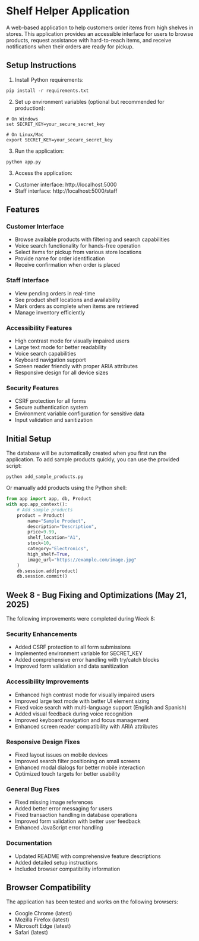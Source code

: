 # Shelf Helper Application

A web-based application to help customers order items from high shelves in stores. This application provides an accessible interface for users to browse products, request assistance with hard-to-reach items, and receive notifications when their orders are ready for pickup.

## Setup Instructions

1. Install Python requirements:
```
pip install -r requirements.txt
```

2. Set up environment variables (optional but recommended for production):
```
# On Windows
set SECRET_KEY=your_secure_secret_key

# On Linux/Mac
export SECRET_KEY=your_secure_secret_key
```

3. Run the application:
```
python app.py
```

3. Access the application:
- Customer interface: http://localhost:5000
- Staff interface: http://localhost:5000/staff

## Features

### Customer Interface
- Browse available products with filtering and search capabilities
- Voice search functionality for hands-free operation
- Select items for pickup from various store locations
- Provide name for order identification
- Receive confirmation when order is placed

### Staff Interface
- View pending orders in real-time
- See product shelf locations and availability
- Mark orders as complete when items are retrieved
- Manage inventory efficiently

### Accessibility Features
- High contrast mode for visually impaired users
- Large text mode for better readability
- Voice search capabilities
- Keyboard navigation support
- Screen reader friendly with proper ARIA attributes
- Responsive design for all device sizes

### Security Features
- CSRF protection for all forms
- Secure authentication system
- Environment variable configuration for sensitive data
- Input validation and sanitization

## Initial Setup

The database will be automatically created when you first run the application. To add sample products quickly, you can use the provided script:

```
python add_sample_products.py
```

Or manually add products using the Python shell:

```python
from app import app, db, Product
with app.app_context():
    # Add sample products
    product = Product(
        name="Sample Product",
        description="Description",
        price=9.99,
        shelf_location="A1",
        stock=10,
        category="Electronics",
        high_shelf=True,
        image_url="https://example.com/image.jpg"
    )
    db.session.add(product)
    db.session.commit()
```

## Week 8 - Bug Fixing and Optimizations (May 21, 2025)

The following improvements were completed during Week 8:

### Security Enhancements
- Added CSRF protection to all form submissions
- Implemented environment variable for SECRET_KEY
- Added comprehensive error handling with try/catch blocks
- Improved form validation and data sanitization

### Accessibility Improvements
- Enhanced high contrast mode for visually impaired users
- Improved large text mode with better UI element sizing
- Fixed voice search with multi-language support (English and Spanish)
- Added visual feedback during voice recognition
- Improved keyboard navigation and focus management
- Enhanced screen reader compatibility with ARIA attributes

### Responsive Design Fixes
- Fixed layout issues on mobile devices
- Improved search filter positioning on small screens
- Enhanced modal dialogs for better mobile interaction
- Optimized touch targets for better usability

### General Bug Fixes
- Fixed missing image references
- Added better error messaging for users
- Fixed transaction handling in database operations
- Improved form validation with better user feedback
- Enhanced JavaScript error handling

### Documentation
- Updated README with comprehensive feature descriptions
- Added detailed setup instructions
- Included browser compatibility information

## Browser Compatibility

The application has been tested and works on the following browsers:
- Google Chrome (latest)
- Mozilla Firefox (latest)
- Microsoft Edge (latest)
- Safari (latest)
